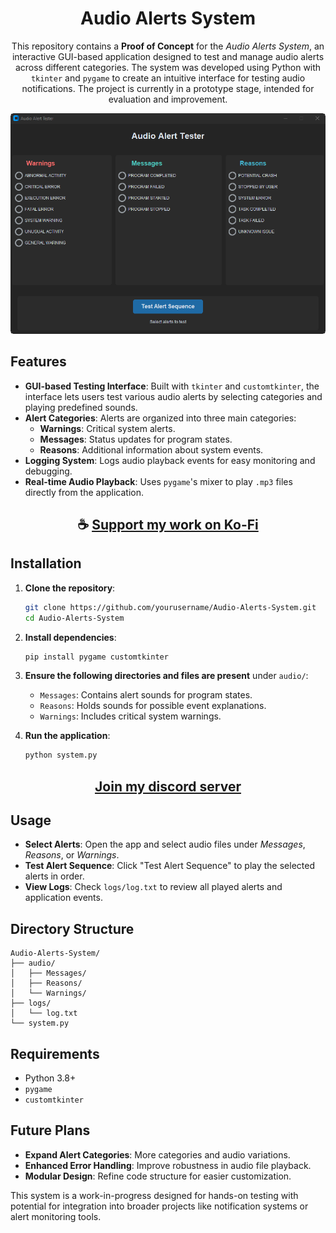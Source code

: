 <div align="center">

# Audio Alerts System

This repository contains a **Proof of Concept** for the *Audio Alerts System*, an interactive GUI-based application designed to test and manage audio alerts across different categories. The system was developed using Python with `tkinter` and `pygame` to create an intuitive interface for testing audio notifications. The project is currently in a prototype stage, intended for evaluation and improvement.

![Audio-Alerts-System](https://raw.githubusercontent.com/ThatSINEWAVE/Audio-Alert-System/refs/heads/main/assets/Audio%20Alert%20Tester.png)

</div>

## Features

- **GUI-based Testing Interface**: Built with `tkinter` and `customtkinter`, the interface lets users test various audio alerts by selecting categories and playing predefined sounds.
- **Alert Categories**: Alerts are organized into three main categories:
  - **Warnings**: Critical system alerts.
  - **Messages**: Status updates for program states.
  - **Reasons**: Additional information about system events.
- **Logging System**: Logs audio playback events for easy monitoring and debugging.
- **Real-time Audio Playback**: Uses `pygame`'s mixer to play `.mp3` files directly from the application.

<div align="center">

## ☕ [Support my work on Ko-Fi](https://ko-fi.com/thatsinewave)

</div>

## Installation

1. **Clone the repository**:
    ```bash
    git clone https://github.com/yourusername/Audio-Alerts-System.git
    cd Audio-Alerts-System
    ```

2. **Install dependencies**:
    ```bash
    pip install pygame customtkinter
    ```

3. **Ensure the following directories and files are present** under `audio/`:
    - `Messages`: Contains alert sounds for program states.
    - `Reasons`: Holds sounds for possible event explanations.
    - `Warnings`: Includes critical system warnings.

4. **Run the application**:
    ```bash
    python system.py
    ```

<div align="center">

## [Join my discord server](https://thatsinewave.github.io/Discord-Redirect/)

</div>

## Usage

- **Select Alerts**: Open the app and select audio files under *Messages*, *Reasons*, or *Warnings*.
- **Test Alert Sequence**: Click "Test Alert Sequence" to play the selected alerts in order.
- **View Logs**: Check `logs/log.txt` to review all played alerts and application events.

## Directory Structure

```plaintext
Audio-Alerts-System/
├── audio/
│   ├── Messages/
│   ├── Reasons/
│   └── Warnings/
├── logs/
│   └── log.txt
└── system.py
```

## Requirements

- Python 3.8+
- `pygame`
- `customtkinter`

## Future Plans

- **Expand Alert Categories**: More categories and audio variations.
- **Enhanced Error Handling**: Improve robustness in audio file playback.
- **Modular Design**: Refine code structure for easier customization.

This system is a work-in-progress designed for hands-on testing with potential for integration into broader projects like notification systems or alert monitoring tools.
